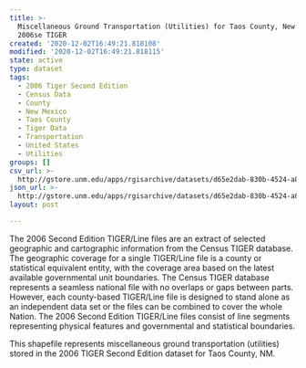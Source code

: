 ```yaml
---
title: >-
  Miscellaneous Ground Transportation (Utilities) for Taos County, New Mexico,
  2006se TIGER
created: '2020-12-02T16:49:21.818108'
modified: '2020-12-02T16:49:21.818115'
state: active
type: dataset
tags:
  - 2006 Tiger Second Edition
  - Census Data
  - County
  - New Mexico
  - Taos County
  - Tiger Data
  - Transportation
  - United States
  - Utilities
groups: []
csv_url: >-
  http://gstore.unm.edu/apps/rgisarchive/datasets/d65e2dab-830b-4524-a895-f15b75a5a301/tgr2006se_taos_lkc.derived.csv
json_url: >-
  http://gstore.unm.edu/apps/rgisarchive/datasets/d65e2dab-830b-4524-a895-f15b75a5a301/tgr2006se_taos_lkc.derived.json
layout: post

---
```

The 2006 Second Edition TIGER/Line files are an extract of selected geographic and cartographic information from the Census TIGER database.  The geographic coverage for a single TIGER/Line file is a county or statistical equivalent entity, with the coverage area based on the latest available governmental unit boundaries. The Census TIGER database represents a seamless national file with no overlaps or gaps between parts.  However, each county-based TIGER/Line file is designed to stand alone as an independent data set or the files can be combined to cover the whole Nation.  The 2006 Second Edition  TIGER/Line files consist of line segments representing physical features and governmental and statistical boundaries.  

This shapefile represents miscellaneous ground transportation (utilities) stored in the 2006 TIGER Second Edition dataset for Taos County, NM.

